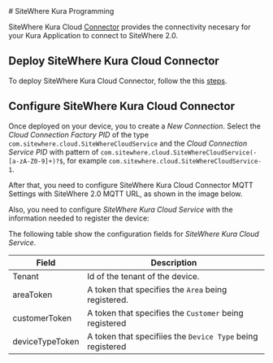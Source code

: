 <Seo/>
# SiteWhere Kura Programming

SiteWhere Kura Cloud [Connector](https://github.com/sitewhere/sitewhere-kura)
provides the connectivity necesary for your Kura Application to connect to SiteWhere 2.0.

## Deploy SiteWhere Kura Cloud Connector

To deploy SiteWhere Kura Cloud Connector, follow the this [steps](https://eclipse.github.io/kura/dev/deploying-bundles.html).

## Configure SiteWhere Kura Cloud Connector

Once deployed on your device, you to create a _New Connection_. Select the _Cloud Connection Factory PID_
of the type `com.sitewhere.cloud.SiteWhereCloudService` and the _Cloud Connection Service PID_ with pattern of
`com.sitewhere.cloud.SiteWhereCloudService(-[a-zA-Z0-9]+)?$`, for example `com.sitewhere.cloud.SiteWhereCloudService-1`.

<InlineImage src="/images/guide/kura-new-connector.png" caption="SiteWhere Kura MQTT Settings"/>

After that, you need to configure SiteWhere Kura Cloud Connector MQTT Settings
with SiteWhere 2.0 MQTT URL, as shown in the image below.

<InlineImage src="/images/guide/kura-mqtt.png" caption="SiteWhere Kura MQTT Settings"/>

Also, you need to configure _SiteWhere Kura Cloud Service_ with the information needed to register the device:

<InlineImage src="/images/guide/kura-cloud.png" caption="SiteWhere Kura Cloud Connector"/>

The following table show the configuration fields for _SiteWhere Kura Cloud Service_.

| Field           | Description                                                |
| --------------- | ---------------------------------------------------------- |
| Tenant          | Id of the tenant of the device.                            |
| areaToken       | A token that specifies the `Area` being registered.        |
| customerToken   | A token that specifies the `Customer` being registered     |
| deviceTypeToken | A token that specifiies the `Device Type` being registered |
